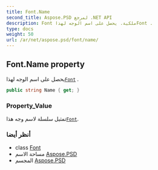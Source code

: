 ```yaml
---
title: Font.Name
second_title: Aspose.PSD لمرجع .NET API
description: Font ملكية. يحصل على اسم الوجه لهذاFont .
type: docs
weight: 50
url: /ar/net/aspose.psd/font/name/
---
```

## Font.Name property

يحصل على اسم الوجه لهذا[`Font`](../) .

```csharp
public string Name { get; }
```

### Property_Value

تمثيل سلسلة لاسم وجه هذا[`Font`](../).

### أنظر أيضا

* class [Font](../)
* مساحة الاسم [Aspose.PSD](../../font/)
* المجسم [Aspose.PSD](../../../)


